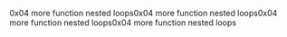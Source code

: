 0x04 more function nested loops0x04 more function nested loops0x04 more function nested loops0x04 more function nested loops
